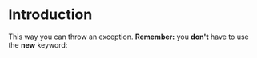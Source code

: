 # Introduction

This way you can throw an exception. **Remember:** you **don't** have to use the **new** keyword: